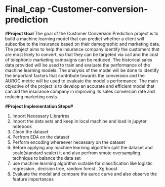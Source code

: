 # Final_cap -Customer-conversion-prediction

**#Project Goal**
The goal of the Customer Conversion Prediction project is to build a machine learning model that can predict 
whether a client will subscribe to the insurance based on their demographic and marketing data. 
The project aims to help the insurance company identify the customers that are most likely to convert, 
so that they can be targeted via call and the cost of telephonic marketing campaigns can be reduced. 
The historical sales data provided will be used to train and evaluate the performance of the machine learning models. 
The analysis of the model will be done to identify the important factors that contribute towards the conversion and the AUROC metric will be used to evaluate the model's performance. 
The main objective of the project is to develop an accurate and efficient model that 
can aid the insurance company in improving its sales conversion rate and reducing marketing costs.

**#Project Implementation Steps#**
1. Import Necessary Librarires
2. Import the data sets and keep in local machine and load in jupyter notebook
3. Clean the dataset
4. Perfrom EDA on the dataset
5. Perform encoding whereever necessary on the dataset
6. Before applying any machine learning algorithm split the dataset and scale(standard scaler) it and also perfrom smote oversampling technique to balance the data set
7. use machine learning algorithm suitable for classification like logistic regression , decision tree, random forest , Xg boost
8. Evaluate the model and compare the auroc curve and also observe the feature importances
